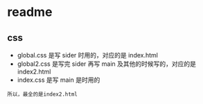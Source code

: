# readme

## css

- global.css 是写 sider 时用的，对应的是 index.html
- global2.css 是写完 sider 再写 main 及其他的时候写的，对应的是 index2.html
- index.css 是写 main 是时用的

`所以，最全的是index2.html`
